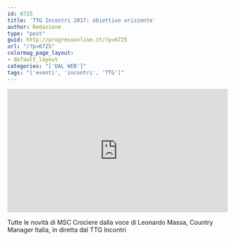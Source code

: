 ```yaml
---
id: 6725
title: 'TTG Incontri 2017: obiettivo orizzonte'
author: Redazione
type: "post"
guid: http://progressonline.it/?p=6725
url: "/?p=6725"
colormag_page_layout:
- default_layout
categories: "['DAL WEB']"
tags: "['eventi', 'incontri', 'TTG']"
---
```


<iframe allow="accelerometer; autoplay; clipboard-write; encrypted-media; gyroscope; picture-in-picture; web-share" allowfullscreen="" frameborder="0" height="281" loading="lazy" src="https://www.youtube.com/embed/UA1rKqxu5CI?feature=oembed" title="TTG Incontri 2017: obiettivo orizzonte" width="500"></iframe>

Tutte le novità di MSC Crociere dalla voce di Leonardo Massa, Country Manager Italia, in diretta dal TTG Incontri
